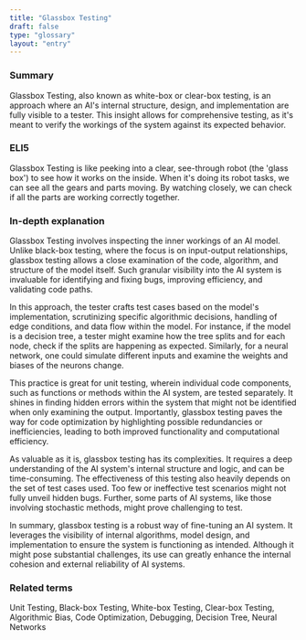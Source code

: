 ```yaml
---
title: "Glassbox Testing"
draft: false
type: "glossary"
layout: "entry"
---
```


### Summary
Glassbox Testing, also known as white-box or clear-box testing, is an approach where an AI's internal structure, design, and implementation are fully visible to a tester. This insight allows for comprehensive testing, as it's meant to verify the workings of the system against its expected behavior.

### ELI5
Glassbox Testing is like peeking into a clear, see-through robot (the 'glass box') to see how it works on the inside. When it's doing its robot tasks, we can see all the gears and parts moving. By watching closely, we can check if all the parts are working correctly together.

### In-depth explanation
Glassbox Testing involves inspecting the inner workings of an AI model. Unlike black-box testing, where the focus is on input-output relationships, glassbox testing allows a close examination of the code, algorithm, and structure of the model itself. Such granular visibility into the AI system is invaluable for identifying and fixing bugs, improving efficiency, and validating code paths.

In this approach, the tester crafts test cases based on the model's implementation, scrutinizing specific algorithmic decisions, handling of edge conditions, and data flow within the model. For instance, if the model is a decision tree, a tester might examine how the tree splits and for each node, check if the splits are happening as expected. Similarly, for a neural network, one could simulate different inputs and examine the weights and biases of the neurons change.

This practice is great for unit testing, wherein individual code components, such as functions or methods within the AI system, are tested separately. It shines in finding hidden errors within the system that might not be identified when only examining the output. Importantly, glassbox testing paves the way for code optimization by highlighting possible redundancies or inefficiencies, leading to both improved functionality and computational efficiency.

As valuable as it is, glassbox testing has its complexities. It requires a deep understanding of the AI system's internal structure and logic, and can be time-consuming. The effectiveness of this testing also heavily depends on the set of test cases used. Too few or ineffective test scenarios might not fully unveil hidden bugs. Further, some parts of AI systems, like those involving stochastic methods, might prove challenging to test. 

In summary, glassbox testing is a robust way of fine-tuning an AI system. It leverages the visibility of internal algorithms, model design, and implementation to ensure the system is functioning as intended. Although it might pose substantial challenges, its use can greatly enhance the internal cohesion and external reliability of AI systems.

### Related terms
Unit Testing, Black-box Testing, White-box Testing, Clear-box Testing, Algorithmic Bias, Code Optimization, Debugging, Decision Tree, Neural Networks
